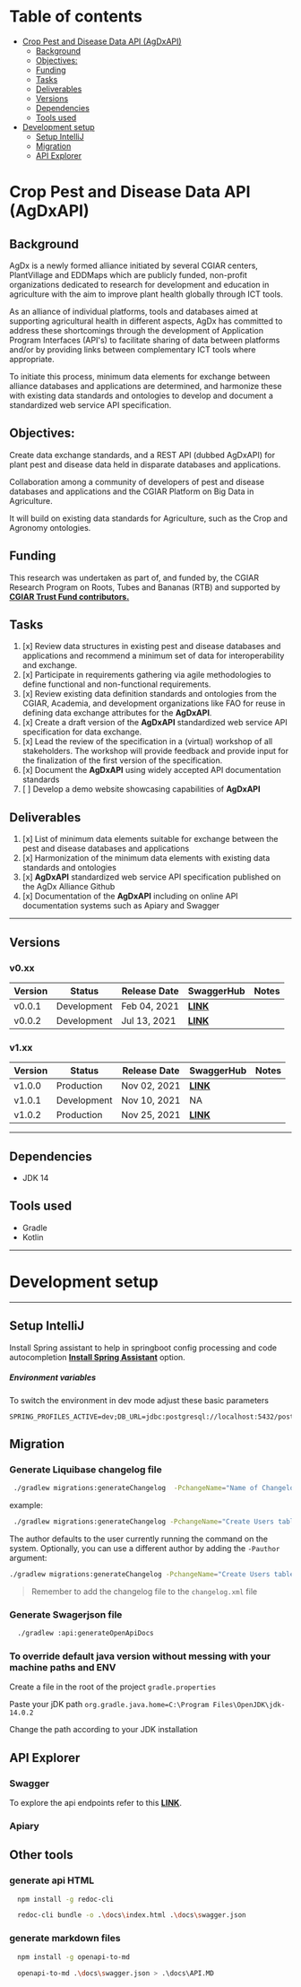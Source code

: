 # Table of contents

- [Crop Pest and Disease Data API (AgDxAPI)](#crop-pest-and-disease-data-api-agdxapi)
    - [Background](#background)
    - [Objectives:](#objectives)
    - [Funding](#funding)
    - [Tasks](#tasks)
    - [Deliverables](#deliverables)
    - [Versions](#versions)
    - [Dependencies](#dependencies)
    - [Tools used](#tools-used)
- [Development setup](#development-setup)
    - [Setup IntelliJ](#setup-intellij)
    - [Migration](#migration)
    - [API Explorer](#api-explorer)

# Crop Pest and Disease Data API (AgDxAPI)

## Background

AgDx is a newly formed alliance initiated by several CGIAR centers, PlantVillage and EDDMaps which are publicly funded, non-profit organizations
dedicated to research for development and education in agriculture with the aim to improve plant health globally through ICT tools.

As an alliance of individual platforms, tools and databases aimed at supporting agricultural health in different aspects, AgDx has committed to
address these shortcomings through the development of Application Program Interfaces (API&#39;s) to facilitate sharing of data between platforms
and/or by providing links between complementary ICT tools where appropriate.

To initiate this process, minimum data elements for exchange between alliance databases and applications are determined, and harmonize these with
existing data standards and ontologies to develop and document a standardized web service API specification.

## Objectives:

Create data exchange standards, and a REST API (dubbed AgDxAPI) for plant pest and disease data held in disparate databases and applications.

Collaboration among a community of developers of pest and disease databases and applications and the CGIAR Platform on Big Data in Agriculture.

It will build on existing data standards for Agriculture, such as the Crop and Agronomy ontologies.

## Funding

This research was undertaken as part of, and funded by, the CGIAR Research Program on Roots, Tubes and Bananas (RTB) and supported by
[**CGIAR Trust Fund contributors.**](https://www.cgiar.org/funders/)

## Tasks

1. [x] Review data structures in existing pest and disease databases and applications and recommend a minimum set of data for interoperability and
   exchange.
2. [x] Participate in requirements gathering via agile methodologies to define functional and non-functional requirements.
3. [x] Review existing data definition standards and ontologies from the CGIAR, Academia, and development organizations like FAO for reuse in defining
   data exchange attributes for the **AgDxAPI**.
4. [x] Create a draft version of the **AgDxAPI** standardized web service API specification for data exchange.
5. [x] Lead the review of the specification in a (virtual) workshop of all stakeholders. The workshop will provide feedback and provide input for the
   finalization of the first version of the specification.
6. [x] Document the **AgDxAPI** using widely accepted API documentation standards
7. [ ] Develop a demo website showcasing capabilities of **AgDxAPI**
## Deliverables

1. [x] List of minimum data elements suitable for exchange between the pest and disease databases and applications
2. [x] Harmonization of the minimum data elements with existing data standards and ontologies
3. [x] **AgDxAPI** standardized web service API specification published on the AgDx Alliance Github
4. [x] Documentation of the **AgDxAPI** including on online API documentation systems such as Apiary and Swagger

---

## Versions

### v0.xx

| Version       | Status      | Release Date | SwaggerHub   | Notes |
|---------------|-------------|--------------|-----------|-------|
| v0.0.1 | Development | Feb 04, 2021 | [**LINK**](https://app.swaggerhub.com/apis/masgeek/agdxapi/0.0.1)|       |
| v0.0.2 | Development | Jul 13, 2021 | [**LINK**](https://app.swaggerhub.com/apis/masgeek/agdxapi/0.0.2)|       |

### v1.xx

| Version       | Status      | Release Date | SwaggerHub   | Notes |
|---------------|-------------|--------------|-----------|-------|
| v1.0.0 | Production | Nov 02, 2021 | [**LINK**](https://app.swaggerhub.com/apis/masgeek/agdxapi/1.0.0)|       |
| v1.0.1 | Development | Nov 10, 2021 | NA|       |
| v1.0.2 | Production | Nov 25, 2021 | [**LINK**](https://app.swaggerhub.com/apis/masgeek/agdxapi/1.0.2)|       |

---

## Dependencies

- JDK 14

## Tools used

- Gradle
- Kotlin

---

# Development setup

---

## Setup IntelliJ

Install Spring assistant to help in springboot config processing and code autocompletion
[**Install Spring Assistant**](https://plugins.jetbrains.com/plugin/10229-spring-assistant/)
option.

##### Environment variables

To switch the environment in dev mode adjust these basic parameters

```
SPRING_PROFILES_ACTIVE=dev;DB_URL=jdbc:postgresql://localhost:5432/postgres;DB_USER=user;DB_PASS=pass
```

## Migration

### Generate Liquibase changelog file

```bash
 ./gradlew migrations:generateChangelog  -PchangeName="Name of Changelog"
```

example:

```bash
 ./gradlew migrations:generateChangelog -PchangeName="Create Users table"
```

The author defaults to the user currently running the command on the system. Optionally, you can use a different author by adding the `-Pauthor`
argument:

```bash
./gradlew migrations:generateChangelog -PchangeName="Create Users table" -Pauthor="The Stig"
```

> Remember to add the changelog file to the `changelog.xml` file

### Generate Swagerjson file

```bash
  ./gradlew :api:generateOpenApiDocs
```

### To override default java version without messing with your machine paths and ENV

Create a file in the root of the project `gradle.properties`

Paste your jDK path `org.gradle.java.home=C:\Program Files\OpenJDK\jdk-14.0.2`

Change the path according to your JDK installation

## API Explorer

### Swagger

To explore the api endpoints refer to this [**LINK**](https://app.swaggerhub.com/apis/masgeek/agdxapi).

### Apiary

## Other tools

### generate api HTML
```bash
  npm install -g redoc-cli

  redoc-cli bundle -o .\docs\index.html .\docs\swagger.json
```

### generate markdown files

```bash
  npm install -g openapi-to-md

  openapi-to-md .\docs\swagger.json > .\docs\API.MD
```
